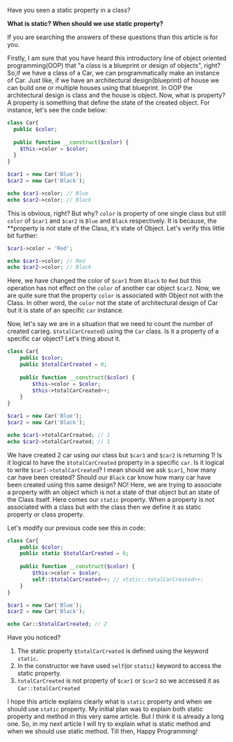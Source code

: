 Have you seen a static property in a class?

**What is static? When should we use static property?**

If you are searching the answers of these questions than this article is for you. 
 
Firstly, I am sure that you have heard this introductory line of object oriented programming(OOP) that "a class is a
blueprint or design of objects", right? So,if we have a class of a Car, we can programmatically make an instance of
Car. Just like, if we have an architectural design(blueprint) of house we can build one or multiple houses using that
blueprint. In OOP the architectural design is class and the house is object. Now, what is property? A property is
something that define the state of the created object. For instance, let's see the code below:

```php
class Car{
  public $color;
  
  public function __construct($color) {
    $this->color = $color;
  }
}

$car1 = new Car('Blue');
$car2 = new Car('Black');

echo $car1->color; // Blue
echo $car2->color; // Black
```

This is obvious, right? But why? `color` is property of one single class but still `color` of `$car1` and `$car2` is
`Blue` and `Black` respectively. It is because, the **property is not state of the Class, it's state of Object. Let's
verify this little bit further:

```php
$car1->color = 'Red';

echo $car1->color; // Red
echo $car2->color; // Black
```

Here, we have changed the color of `$car1` from `Black` to `Red` but this operation has not effect on the `color` of
another car object `$car2`. Now, we are quite sure that the property `color` is associated with Object not with the
Class. In other word, the `color` not the state of architectural design of Car but it is state of an specific `car`
instance. 

Now, let's say we are in a situation that we need to count the number of created car(eg. `$totalCarCreated`) using the
`Car` class. Is it a property of a specific car object? Let's thing about it. 

```php
class Car{
    public $color;
    public $totalCarCreated = 0;
    
    public function __construct($color) {
        $this->color = $color;
        $this->totalCarCreated++;
    }
}

$car1 = new Car('Blue');
$car2 = new Car('Black');

echo $car1->totalCarCreated; // 1
echo $car2->totalCarCreated; // 1
```
We have created 2 car using our class but `$car1` and `$car2` is returning 1! 
Is it logical to have the `$totalCarCreated` property in a specific `car`. Is it logical to write `$car1->totalCarCreated`? 
I mean should we ask `$car1`, how many car have been created? Should our `Black` car know how many car have been
created using this same design? NO! Here, we are trying to associate a property with an object which is not a state
of that object but an state of the Class itself. Here comes our `static` property. When a property is not associated
with a class but with the class then we define it as static property or class property. 

Let's modify our previous code see this in code:
```php
class Car{
    public $color;
    public static $totalCarCreated = 0;
    
    public function __construct($color) {
        $this->color = $color;
        self::$totalCarCreated++; // static::totalCarCreated++;
    }
} 

$car1 = new Car('Blue');
$car2 = new Car('Black');

echo Car::$totalCarCreated; // 2
```

Have you noticed? 
1. The static property `$totalCarCreated` is defined using the keyword `static`.
2. In the constructor we have used `self`(or `static`) keyword to access the static property.
3. `totalCarCreated` is not property of `$car1` or `$car2` so we accessed it as `Car::totalCarCreated`

I hope this article explains clearly what is `static` property and when we should use `static` property. My initial
plan was to explain both static property and method in this very same article. But I think it is already a long one. 
So, in my next article I will try to explain what is static method and when we should use static method. Till then, 
Happy Programming!

